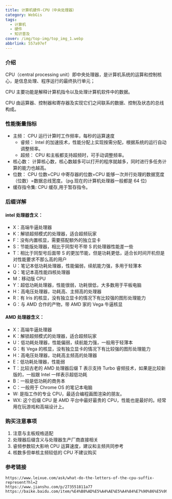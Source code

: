 ```yaml
---
title: 计算机硬件-CPU（中央处理器）
category: WebGis
tags:
  - 计算机
  - 硬件
  - 知识普及
cover: /img/top-img/top_img_1.webp
abbrlink: 557a97ef
---
```


### 介绍

CPU（central processing unit）即中央处理器，是计算机系统的运算和控制核心，是信息处理、程序运行的最终执行单元；

CPU 主要功能是解释计算机指令以及处理计算机软件中的数据。

CPU 由运算器、控制器和寄存器及实现它们之间联系的数据、控制及状态的总线构成。

### 性能衡量指标

- 主频： CPU 运行计算时工作频率，每秒的运算速度
  - 睿频： Intel 的加速技术，性能分配上实现按需分配，根据系统的运行自动调整频率。
  - 超频： CPU 和主板都支持超频时，可手动调整频率。
- 核心数： 计算核心数，核心数越多可以打开的程序就越多，同时进行多任务计算的能力也越高。
- 位数： CPU 位数=CPU 中寄存器的位数=CPU 能够一次并行处理的数据宽度（位数）=数据总线宽度。（pg.现在的计算机处理器一般都是 64 位)
- 缓存指令集: CPU 缓存,用于暂存指令。

### 后缀详解

#### intel 处理器含义：

- X：高端牛逼处理器
- K：解锁超频模式的处理器，适合超频玩家
- F：没有内置核显，需要搭配额外的独立显卡
- S：节能版处理器，相比于同型号不带 S 的处理器性能差一些
- T：相比于同型号后面带 S 的更加节能，但是功耗更低，适合长时间开机但是对性能要求不那么高的用户
- U：笔记本低功耗处理器，性能偏弱，续航能力强，多用于轻薄本
- Q：笔记本高性能四核处理器
- M：移动版 CPU
- Y：超低功耗处理器，性能很弱，功耗很低，大多数用于平板电脑
- H：高电压处理器，功耗高、主频高的处理器
- R：有 Iris 的核显，没有独立显卡的情况下有比较强的图形处理能力
- G：与 AMD 合作的产物，带 AMD 家的 Vega 牛逼核显

#### AMD 处理器含义：

- X：高端牛逼处理器
- K：解锁超频模式的处理器，适合超频玩家
- U：低功耗处理器，性能偏弱，续航能力强，一般用于轻薄本
- G：有 Vega 的核显，没有独立显卡的情况下有比较强的图形处理能力
- H：高电压处理器，功耗高主频高的处理器
- E：低功耗处理器，性能弱
- T：比较古老的 AMD 处理器后缀 T 表示支持 Turbo 睿频技术，如果是比较新版的，一般跟 Intel 一样表示超低功耗
- B：一般是低功耗的商务本
- C：一般用于 Chrome OS 的笔记本电脑
- W: 是指工作的专业 CPU，最适合编程画图渲染的朋友。
- WX: 这个后缀 CPU 是 AMD 平台中最好最贵的 CPU，性能也是最好的。经常用在玩游戏和高端设计上。

### 购买注意事项

1. 注意与主板规格适配
2. 处理器后缀含义与处理器生产厂商直接相关
3. 睿频参数较大影响 CPU 运算速度，建议和主频共同参考
4. 核数多但单核主频较低的 CPU 不建议购买

### 参考链接

```
https://www.leixue.com/ask/what-do-the-letters-of-the-cpu-suffix-represent?hl=2
https://www.jianshu.com/p/273551811a77
https://baike.baidu.com/item/%E4%B8%AD%E5%A4%AE%E5%A4%84%E7%90%86%E5%99%A8/284033
```

